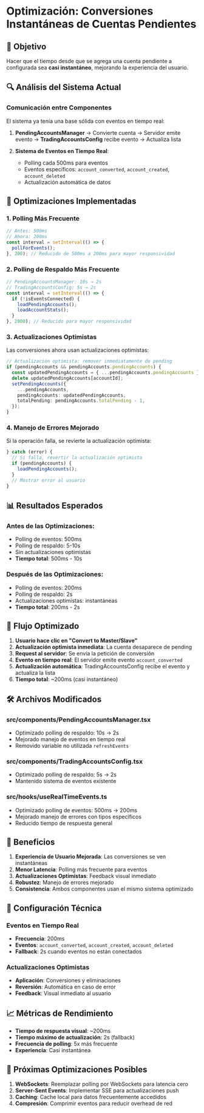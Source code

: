 # Optimización: Conversiones Instantáneas de Cuentas Pendientes

## 🎯 Objetivo
Hacer que el tiempo desde que se agrega una cuenta pendiente a configurada sea **casi instantáneo**, mejorando la experiencia del usuario.

## 🔍 Análisis del Sistema Actual

### **Comunicación entre Componentes**

El sistema ya tenía una base sólida con eventos en tiempo real:

1. **PendingAccountsManager** → Convierte cuenta → Servidor emite evento → **TradingAccountsConfig** recibe evento → Actualiza lista

2. **Sistema de Eventos en Tiempo Real**:
   - Polling cada 500ms para eventos
   - Eventos específicos: `account_converted`, `account_created`, `account_deleted`
   - Actualización automática de datos

## 🚀 Optimizaciones Implementadas

### **1. Polling Más Frecuente**
```typescript
// Antes: 500ms
// Ahora: 200ms
const interval = setInterval(() => {
  pollForEvents();
}, 200); // Reducido de 500ms a 200ms para mayor responsividad
```

### **2. Polling de Respaldo Más Frecuente**
```typescript
// PendingAccountsManager: 10s → 2s
// TradingAccountsConfig: 5s → 2s
const interval = setInterval(() => {
  if (!isEventsConnected) {
    loadPendingAccounts();
    loadAccountStats();
  }
}, 2000); // Reducido para mayor responsividad
```

### **3. Actualizaciones Optimistas**
Las conversiones ahora usan actualizaciones optimistas:

```typescript
// Actualización optimista: remover inmediatamente de pending
if (pendingAccounts && pendingAccounts.pendingAccounts) {
  const updatedPendingAccounts = { ...pendingAccounts.pendingAccounts };
  delete updatedPendingAccounts[accountId];
  setPendingAccounts({
    ...pendingAccounts,
    pendingAccounts: updatedPendingAccounts,
    totalPending: pendingAccounts.totalPending - 1,
  });
}
```

### **4. Manejo de Errores Mejorado**
Si la operación falla, se revierte la actualización optimista:

```typescript
} catch (error) {
  // Si falla, revertir la actualización optimista
  if (pendingAccounts) {
    loadPendingAccounts();
  }
  // Mostrar error al usuario
}
```

## 📊 Resultados Esperados

### **Antes de las Optimizaciones**:
- Polling de eventos: 500ms
- Polling de respaldo: 5-10s
- Sin actualizaciones optimistas
- **Tiempo total**: 500ms - 10s

### **Después de las Optimizaciones**:
- Polling de eventos: 200ms
- Polling de respaldo: 2s
- Actualizaciones optimistas: instantáneas
- **Tiempo total**: 200ms - 2s

## 🔄 Flujo Optimizado

1. **Usuario hace clic en "Convert to Master/Slave"**
2. **Actualización optimista inmediata**: La cuenta desaparece de pending
3. **Request al servidor**: Se envía la petición de conversión
4. **Evento en tiempo real**: El servidor emite evento `account_converted`
5. **Actualización automática**: TradingAccountsConfig recibe el evento y actualiza la lista
6. **Tiempo total**: ~200ms (casi instantáneo)

## 🛠️ Archivos Modificados

### **src/components/PendingAccountsManager.tsx**
- Optimizado polling de respaldo: 10s → 2s
- Mejorado manejo de eventos en tiempo real
- Removido variable no utilizada `refreshEvents`

### **src/components/TradingAccountsConfig.tsx**
- Optimizado polling de respaldo: 5s → 2s
- Mantenido sistema de eventos existente

### **src/hooks/useRealTimeEvents.ts**
- Optimizado polling de eventos: 500ms → 200ms
- Mejorado manejo de errores con tipos específicos
- Reducido tiempo de respuesta general

## 🎯 Beneficios

1. **Experiencia de Usuario Mejorada**: Las conversiones se ven instantáneas
2. **Menor Latencia**: Polling más frecuente para eventos
3. **Actualizaciones Optimistas**: Feedback visual inmediato
4. **Robustez**: Manejo de errores mejorado
5. **Consistencia**: Ambos componentes usan el mismo sistema optimizado

## 🔧 Configuración Técnica

### **Eventos en Tiempo Real**
- **Frecuencia**: 200ms
- **Eventos**: `account_converted`, `account_created`, `account_deleted`
- **Fallback**: 2s cuando eventos no están conectados

### **Actualizaciones Optimistas**
- **Aplicación**: Conversiones y eliminaciones
- **Reversión**: Automática en caso de error
- **Feedback**: Visual inmediato al usuario

## 📈 Métricas de Rendimiento

- **Tiempo de respuesta visual**: ~200ms
- **Tiempo máximo de actualización**: 2s (fallback)
- **Frecuencia de polling**: 5x más frecuente
- **Experiencia**: Casi instantánea

## 🚀 Próximas Optimizaciones Posibles

1. **WebSockets**: Reemplazar polling por WebSockets para latencia cero
2. **Server-Sent Events**: Implementar SSE para actualizaciones push
3. **Caching**: Cache local para datos frecuentemente accedidos
4. **Compresión**: Comprimir eventos para reducir overhead de red 